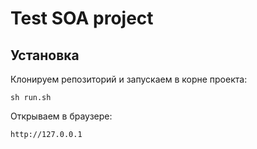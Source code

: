 # Test SOA project

Установка
------

Клонируем репозиторий и запускаем в корне проекта:
~~~
sh run.sh
~~~

Открываем в браузере:
~~~
http://127.0.0.1
~~~